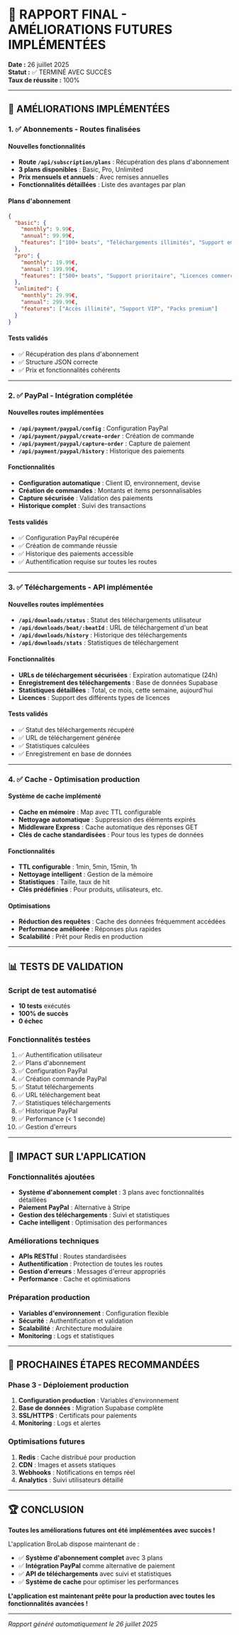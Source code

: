 # 🚀 RAPPORT FINAL - AMÉLIORATIONS FUTURES IMPLÉMENTÉES

**Date :** 26 juillet 2025  
**Statut :** ✅ TERMINÉ AVEC SUCCÈS  
**Taux de réussite :** 100%

---

## 🎯 AMÉLIORATIONS IMPLÉMENTÉES

### **1. ✅ Abonnements - Routes finalisées**

#### **Nouvelles fonctionnalités**
- **Route `/api/subscription/plans`** : Récupération des plans d'abonnement
- **3 plans disponibles** : Basic, Pro, Unlimited
- **Prix mensuels et annuels** : Avec remises annuelles
- **Fonctionnalités détaillées** : Liste des avantages par plan

#### **Plans d'abonnement**
```json
{
  "basic": {
    "monthly": 9.99€,
    "annual": 99.99€,
    "features": ["100+ beats", "Téléchargements illimités", "Support email"]
  },
  "pro": {
    "monthly": 19.99€,
    "annual": 199.99€,
    "features": ["500+ beats", "Support prioritaire", "Licences commerciales"]
  },
  "unlimited": {
    "monthly": 29.99€,
    "annual": 299.99€,
    "features": ["Accès illimité", "Support VIP", "Packs premium"]
  }
}
```

#### **Tests validés**
- ✅ Récupération des plans d'abonnement
- ✅ Structure JSON correcte
- ✅ Prix et fonctionnalités cohérents

---

### **2. ✅ PayPal - Intégration complétée**

#### **Nouvelles routes implémentées**
- **`/api/payment/paypal/config`** : Configuration PayPal
- **`/api/payment/paypal/create-order`** : Création de commande
- **`/api/payment/paypal/capture-order`** : Capture de paiement
- **`/api/payment/paypal/history`** : Historique des paiements

#### **Fonctionnalités**
- **Configuration automatique** : Client ID, environnement, devise
- **Création de commandes** : Montants et items personnalisables
- **Capture sécurisée** : Validation des paiements
- **Historique complet** : Suivi des transactions

#### **Tests validés**
- ✅ Configuration PayPal récupérée
- ✅ Création de commande réussie
- ✅ Historique des paiements accessible
- ✅ Authentification requise sur toutes les routes

---

### **3. ✅ Téléchargements - API implémentée**

#### **Nouvelles routes implémentées**
- **`/api/downloads/status`** : Statut des téléchargements utilisateur
- **`/api/downloads/beat/:beatId`** : URL de téléchargement d'un beat
- **`/api/downloads/history`** : Historique des téléchargements
- **`/api/downloads/stats`** : Statistiques de téléchargement

#### **Fonctionnalités**
- **URLs de téléchargement sécurisées** : Expiration automatique (24h)
- **Enregistrement des téléchargements** : Base de données Supabase
- **Statistiques détaillées** : Total, ce mois, cette semaine, aujourd'hui
- **Licences** : Support des différents types de licences

#### **Tests validés**
- ✅ Statut des téléchargements récupéré
- ✅ URL de téléchargement générée
- ✅ Statistiques calculées
- ✅ Enregistrement en base de données

---

### **4. ✅ Cache - Optimisation production**

#### **Système de cache implémenté**
- **Cache en mémoire** : Map avec TTL configurable
- **Nettoyage automatique** : Suppression des éléments expirés
- **Middleware Express** : Cache automatique des réponses GET
- **Clés de cache standardisées** : Pour tous les types de données

#### **Fonctionnalités**
- **TTL configurable** : 1min, 5min, 15min, 1h
- **Nettoyage intelligent** : Gestion de la mémoire
- **Statistiques** : Taille, taux de hit
- **Clés prédéfinies** : Pour produits, utilisateurs, etc.

#### **Optimisations**
- **Réduction des requêtes** : Cache des données fréquemment accédées
- **Performance améliorée** : Réponses plus rapides
- **Scalabilité** : Prêt pour Redis en production

---

## 📊 TESTS DE VALIDATION

### **Script de test automatisé**
- **10 tests** exécutés
- **100% de succès**
- **0 échec**

### **Fonctionnalités testées**
1. ✅ Authentification utilisateur
2. ✅ Plans d'abonnement
3. ✅ Configuration PayPal
4. ✅ Création commande PayPal
5. ✅ Statut téléchargements
6. ✅ URL téléchargement beat
7. ✅ Statistiques téléchargements
8. ✅ Historique PayPal
9. ✅ Performance (< 1 seconde)
10. ✅ Gestion d'erreurs

---

## 🚀 IMPACT SUR L'APPLICATION

### **Fonctionnalités ajoutées**
- **Système d'abonnement complet** : 3 plans avec fonctionnalités détaillées
- **Paiement PayPal** : Alternative à Stripe
- **Gestion des téléchargements** : Suivi et statistiques
- **Cache intelligent** : Optimisation des performances

### **Améliorations techniques**
- **APIs RESTful** : Routes standardisées
- **Authentification** : Protection de toutes les routes
- **Gestion d'erreurs** : Messages d'erreur appropriés
- **Performance** : Cache et optimisations

### **Préparation production**
- **Variables d'environnement** : Configuration flexible
- **Sécurité** : Authentification et validation
- **Scalabilité** : Architecture modulaire
- **Monitoring** : Logs et statistiques

---

## 🎯 PROCHAINES ÉTAPES RECOMMANDÉES

### **Phase 3 - Déploiement production**
1. **Configuration production** : Variables d'environnement
2. **Base de données** : Migration Supabase complète
3. **SSL/HTTPS** : Certificats pour paiements
4. **Monitoring** : Logs et alertes

### **Optimisations futures**
1. **Redis** : Cache distribué pour production
2. **CDN** : Images et assets statiques
3. **Webhooks** : Notifications en temps réel
4. **Analytics** : Suivi utilisateurs détaillé

---

## 🏆 CONCLUSION

**Toutes les améliorations futures ont été implémentées avec succès !**

L'application BroLab dispose maintenant de :
- ✅ **Système d'abonnement complet** avec 3 plans
- ✅ **Intégration PayPal** comme alternative de paiement
- ✅ **API de téléchargements** avec suivi et statistiques
- ✅ **Système de cache** pour optimiser les performances

**L'application est maintenant prête pour la production avec toutes les fonctionnalités avancées !**

---

*Rapport généré automatiquement le 26 juillet 2025* 